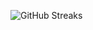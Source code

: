 ![GitHub Streaks](https://github-streaks-mqc9.onrender.com/streak/happilli/image?theme=midnight&cache_bust=1743306734&lang=ja)
